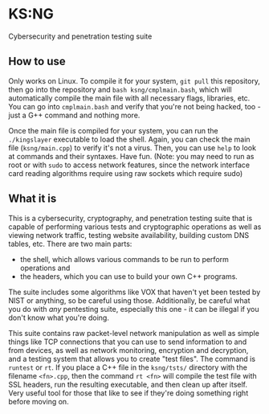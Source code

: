 # KS:NG
Cybersecurity and penetration testing suite

## How to use

Only works on Linux. To compile it for your system, `git pull` this repository, then go into the repository and `bash ksng/cmplmain.bash`, which will automatically compile the main file with all necessary flags, libraries, etc. You can go into `cmplmain.bash` and verify that you're not being hacked, too - just a G++ command and nothing more.

Once the main file is compiled for your system, you can run the `./kingslayer` executable to load the shell. Again, you can check the main file (`ksng/main.cpp`) to verify it's not a virus. Then, you can use `help` to look at commands and their syntaxes. Have fun. (Note: you may need to run as root or with `sudo` to access network features, since the network interface card reading algorithms require using raw sockets which require sudo)

## What it is

This is a cybersecurity, cryptography, and penetration testing suite that is capable of performing various tests and cryptographic operations as well as viewing network traffic, testing website availability, building custom DNS tables, etc. There are two main parts:

 - the shell, which allows various commands to be run to perform operations and
 - the headers, which you can use to build your own C++ programs.

The suite includes some algorithms like VOX that haven't yet been tested by NIST or anything, so be careful using those. Additionally, be careful what you do with *any* pentesting suite, especially this one - it can be illegal if you don't know what you're doing.

This suite contains raw packet-level network manipulation as well as simple things like TCP connections that you can use to send information to and from devices, as well as network monitoring, encryption and decryption, and a testing system that allows you to create "test files". The command is `runtest` or `rt`. If you place a C++ file in the `ksng/tsts/` directory with the filename `<fn>.cpp`, then the command `rt <fn>` will compile the test file with SSL headers, run the resulting executable, and then clean up after itself. Very useful tool for those that like to see if they're doing something right before moving on.

